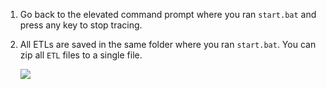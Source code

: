 1. Go back to the elevated command prompt where you ran `start.bat` and press any key to stop tracing.
2. All ETLs are saved in the same folder where you ran `start.bat`. You can zip all `ETL` files to a single file.

    ![](https://joji.blob.core.windows.net/recipe/ie-etl-3.png)
